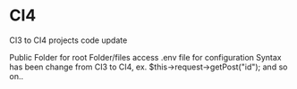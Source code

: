 # CI4
CI3 to CI4 projects code update

Public Folder for root Folder/files access
.env file for configuration
Syntax has been change from CI3 to CI4, ex. $this->request->getPost("id"); and so on..
